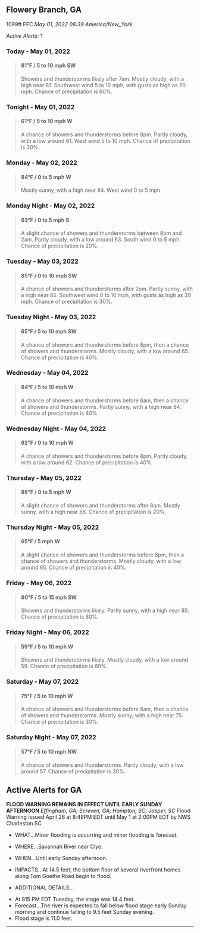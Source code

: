 ## Flowery Branch, GA
1099ft
FFC
*May 01, 2022 06:39 America/New_York*

*Active Alerts:* 1
### Today - May 01, 2022
> #### **81&deg;F** / 5 to 10 mph SW
> Showers and thunderstorms likely after 7am. Mostly cloudy, with a high near 81. Southwest wind 5 to 10 mph, with gusts as high as 20 mph. Chance of precipitation is 60%.

### Tonight - May 01, 2022
> #### **61&deg;F** / 5 to 10 mph W
> A chance of showers and thunderstorms before 8pm. Partly cloudy, with a low around 61. West wind 5 to 10 mph. Chance of precipitation is 30%.

### Monday - May 02, 2022
> #### **84&deg;F** / 0 to 5 mph W
> Mostly sunny, with a high near 84. West wind 0 to 5 mph.

### Monday Night - May 02, 2022
> #### **63&deg;F** / 0 to 5 mph S
> A slight chance of showers and thunderstorms between 8pm and 2am. Partly cloudy, with a low around 63. South wind 0 to 5 mph. Chance of precipitation is 20%.

### Tuesday - May 03, 2022
> #### **85&deg;F** / 0 to 10 mph SW
> A chance of showers and thunderstorms after 2pm. Partly sunny, with a high near 85. Southwest wind 0 to 10 mph, with gusts as high as 20 mph. Chance of precipitation is 30%.

### Tuesday Night - May 03, 2022
> #### **65&deg;F** / 5 to 10 mph SW
> A chance of showers and thunderstorms before 8pm, then a chance of showers and thunderstorms. Mostly cloudy, with a low around 65. Chance of precipitation is 40%.

### Wednesday - May 04, 2022
> #### **84&deg;F** / 5 to 10 mph W
> A chance of showers and thunderstorms before 8am, then a chance of showers and thunderstorms. Partly sunny, with a high near 84. Chance of precipitation is 40%.

### Wednesday Night - May 04, 2022
> #### **62&deg;F** / 0 to 10 mph W
> A chance of showers and thunderstorms before 8pm. Partly cloudy, with a low around 62. Chance of precipitation is 40%.

### Thursday - May 05, 2022
> #### **86&deg;F** / 0 to 5 mph W
> A slight chance of showers and thunderstorms after 8am. Mostly sunny, with a high near 86. Chance of precipitation is 20%.

### Thursday Night - May 05, 2022
> #### **65&deg;F** / 5 mph W
> A slight chance of showers and thunderstorms before 8pm, then a chance of showers and thunderstorms. Mostly cloudy, with a low around 65. Chance of precipitation is 40%.

### Friday - May 06, 2022
> #### **80&deg;F** / 5 to 15 mph SW
> Showers and thunderstorms likely. Partly sunny, with a high near 80. Chance of precipitation is 60%.

### Friday Night - May 06, 2022
> #### **59&deg;F** / 5 to 10 mph W
> Showers and thunderstorms likely. Mostly cloudy, with a low around 59. Chance of precipitation is 60%.

### Saturday - May 07, 2022
> #### **75&deg;F** / 5 to 10 mph W
> A chance of showers and thunderstorms before 8am, then a chance of showers and thunderstorms. Mostly sunny, with a high near 75. Chance of precipitation is 30%.

### Saturday Night - May 07, 2022
> #### **57&deg;F** / 5 to 10 mph NW
> A chance of showers and thunderstorms. Partly cloudy, with a low around 57. Chance of precipitation is 30%.

## Active Alerts for GA

**FLOOD WARNING REMAINS IN EFFECT UNTIL EARLY SUNDAY AFTERNOON**
*Effingham, GA; Screven, GA; Hampton, SC; Jasper, SC*
Flood Warning issued April 26 at 8:48PM EDT until May 1 at 2:00PM EDT by NWS Charleston SC
* WHAT...Minor flooding is occurring and minor flooding is forecast.

* WHERE...Savannah River near Clyo.

* WHEN...Until early Sunday afternoon.

* IMPACTS...At 14.5 feet, the bottom floor of several riverfront
homes along Tom Goethe Road begin to flood.

* ADDITIONAL DETAILS...
- At 815 PM EDT Tuesday, the stage was 14.4 feet.
- Forecast...The river is expected to fall below flood stage
early Sunday morning and continue falling to 9.5 feet Sunday
evening.
- Flood stage is 11.0 feet.
---


